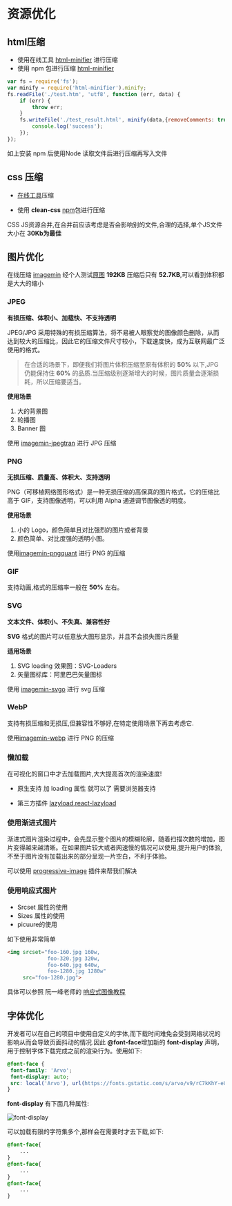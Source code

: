 # 资源优化

## html压缩

- 使用在线工具 [html-minifier](http://kangax.github.io/html-minifier/) 进行压缩
- 使用 npm 包进行压缩  [html-minifier](https://github.com/kangax/html-minifier) 

```js
var fs = require('fs');
var minify = require('html-minifier').minify;
fs.readFile('./test.htm', 'utf8', function (err, data) {
    if (err) {
        throw err;
    }
    fs.writeFile('./test_result.html', minify(data,{removeComments: true,collapseWhitespace: true,minifyJS:true, minifyCSS:true}),function(){
        console.log('success');
    });
});
```
如上安装 npm 后使用Node 读取文件后进行压缩再写入文件

## css 压缩

- [在线工具](https://jakubpawlowicz.github.io/clean-css/)压缩

- 使用 **clean-css** [npm](https://github.com/jakubpawlowicz/clean-css)包进行压缩

CSS JS资源合并,在合并前应该考虑是否会影响别的文件,合理的选择,单个JS文件大小在 **30Kb为最佳**


## 图片优化

在线压缩 [imagemin](https://imagemin.saasify.sh/) 经个人测试[原图](https://lilixikun.github.io/optimization/LightHouse.png) **192KB** 压缩后只有 **52.7KB**,可以看到体积都是大大的缩小

### JPEG
**有损压缩、体积小、加载快、不支持透明**

JPEG/JPG 采用特殊的有损压缩算法，将不易被人眼察觉的图像颜色删除，从而达到较大的压缩比，因此它的压缩文件尺寸较小，下载速度快，成为互联网最广泛使用的格式。
> 在合适的场景下，即便我们将图片体积压缩至原有体积的 **50%** 以下,JPG 仍能保持住 **60%** 的品质.当压缩级别逐渐增大的时候，图片质量会逐渐损耗，所以压缩要适当。

**使用场景**
1. 大的背景图
2. 轮播图
3. Banner 图

使用 [imagemin-jpegtran](https://www.npmjs.com/package/imagemin-jpegtran) 进行 JPG 压缩

### PNG

**无损压缩、质量高、体积大、支持透明**

PNG（可移植网络图形格式）是一种无损压缩的高保真的图片格式，它的压缩比高于 GIF，支持图像透明，可以利用 Alpha 通道调节图像透的明度。

**使用场景**
1. 小的 Logo，颜色简单且对比强烈的图片或者背景
2. 颜色简单、对比度强的透明小图。

使用[imagemin-pngquant](https://github.com/imagemin/imagemin-pngquant) 进行 PNG 的压缩

### GIF

支持动画,格式的压缩率一般在 **50%** 左右。

### SVG

**文本文件、体积小、不失真、兼容性好**

**SVG** 格式的图片可以任意放大图形显示，并且不会损失图片质量

**适用场景**
1. SVG loading 效果图：SVG-Loaders
2. 矢量图标库：阿里巴巴矢量图标

使用 [imagemin-svgo](https://github.com/imagemin/imagemin-svgo) 进行 svg 压缩

### WebP

支持有损压缩和无损压,但兼容性不够好,在特定使用场景下再去考虑它.

使用[imagemin-webp](https://github.com/imagemin/imagemin-webp) 进行 PNG 的压缩

### 懒加载

在可视化的窗口中才去加载图片,大大提高首次的渲染速度!

- 原生支持 加 loading 属性 就可以了 需要浏览器支持

- 第三方插件 [lazyload](https://github.com/tuupola/lazyload),[react-lazyload](https://github.com/twobin/react-lazyload)

### 使用渐进式图片

渐进式图片渲染过程中，会先显示整个图片的模糊轮廓，随着扫描次数的增加，图片变得越来越清晰。在如果图片较大或者网速慢的情况可以使用,提升用户的体验,不至于图片没有加载出来的部分呈现一片空白，不利于体验。

可以使用 [progressive-image](https://github.com/ccforward/progressive-image) 插件来帮我们解决

### 使用响应式图片

- Srcset 属性的使用
- Sizes 属性的使用
- picuure的使用


如下使用非常简单

```html
<img srcset="foo-160.jpg 160w,
             foo-320.jpg 320w,
             foo-640.jpg 640w,
             foo-1280.jpg 1280w"
     src="foo-1280.jpg">
```

具体可以参照 阮一峰老师的 [响应式图像教程](http://www.ruanyifeng.com/blog/2019/06/responsive-images.html?utm_source=tuicool&utm_medium=referral)

## 字体优化

开发者可以在自己的项目中使用自定义的字体,而下载时间难免会受到网络状况的影响从而会导致页面抖动的情况.因此 **@font-face**增加新的 **font-display** 声明，用于控制字体下载完成之前的渲染行为。使用如下:
```css
@font-face {
 font-family: 'Arvo';
 font-display: auto;
 src: local('Arvo'), url(https://fonts.gstatic.com/s/arvo/v9/rC7kKhY-eUDY-ucISTIf5PesZW2xOQ-xsNqO47m55DA.woff2) format('woff2');
}
```
**font-display** 有下面几种属性:

![font-display](/optimization/font-display.png)

可以加载有限的字符集多个,那样会在需要时才去下载,如下:

```css
@font-face{
    ...
}
@font-face{
    ...
}
@font-face{
    ...
}
```
